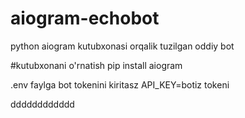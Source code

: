 # aiogram-echobot
python aiogram kutubxonasi orqalik tuzilgan oddiy bot

#kutubxonani o'rnatish
pip install aiogram

.env faylga bot tokenini kiritasz
API_KEY=botiz tokeni





dddddddddddd
